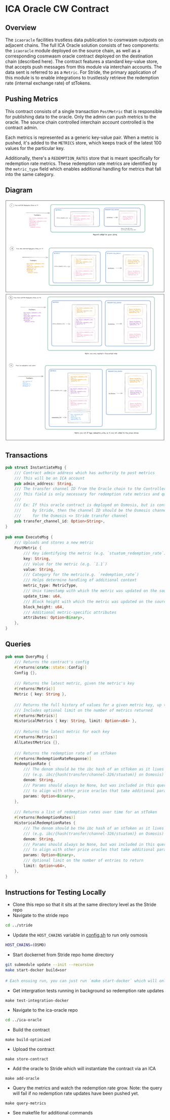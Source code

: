 # ICA Oracle CW Contract

## Overview
The `icaoracle` facilities trustless data publication to cosmwasm outposts on adjacent chains. The full ICA Oracle solution consists of two components: the `icaoracle` module deployed on the source chain, as well as a corresponding cosmwasm oracle contract deployed on the destination chain (described here). The contract features a standard key-value store, that accepts push messages from this module via interchain accounts. The data sent is referred to as a `Metric`. For Stride, the primary application of this module is to enable integrations to trustlessly retrieve the redemption rate (internal exchange rate) of stTokens.

## Pushing Metrics
This contract consists of a single transaction `PostMetric` that is responsible for publishing data to the oracle. Only the admin can push metrics to the oracle. The source chain controlled interchain account controlled is the contract admin. 

Each metrics is represented as a generic key-value pair. When a metric is pushed, it's added to the `METRICS` store, which keeps track of the latest 100 values for the particular key. 

Additionally, there's a `REDEMPTION_RATES` store that is meant specifically for redemption rate metrics. These redemption rate metrics are identified by the `metric_type` field which enables additional handling for metrics that fall into the same category.

## Diagram
![alt text](https://github.com/Stride-Labs/ica-oracle/blob/main/docs/post-metric-1.png?raw=true)
![alt text](https://github.com/Stride-Labs/ica-oracle/blob/main/docs/post-metric-2.png?raw=true)

## Transactions
```rust
pub struct InstantiateMsg {
    /// Contract admin address which has authority to post metrics
    /// This will be an ICA account
    pub admin_address: String,
    /// The transfer channel ID from the Oracle chain to the Controller chain
    /// This field is only necessary for redemption rate metrics and queries
    ///
    /// Ex: If this oracle contract is deployed on Osmosis, but is controlled
    ///     by Stride, then the channel ID should be the Osmosis channel ID
    ///     for the Osmosis <> Stride transfer channel
    pub transfer_channel_id: Option<String>,
}

pub enum ExecuteMsg {
    /// Uploads and stores a new metric
    PostMetric {
        /// Key identifying the metric (e.g. `stuatom_redemption_rate`)
        key: String,
        /// Value for the metric (e.g. `1.1`)
        value: String,
        /// Category for the metric(e.g. `redemption_rate`)
        /// Helps determine handling of additional context
        metric_type: MetricType,
        /// Unix timestamp with which the metric was updated on the source chain
        update_time: u64,
        /// Block height with which the metric was updated on the source chain
        block_height: u64,
        /// Additional metric-specific attributes
        attributes: Option<Binary>,
    },
}
```

## Queries
```rust
pub enum QueryMsg {
    /// Returns the contract's config
    #[returns(crate::state::Config)]
    Config {},

    /// Returns the latest metric, given the metric's key
    #[returns(Metric)]
    Metric { key: String },

    /// Returns the full history of values for a given metric key, up to the capacity
    /// Includes optional limit on the number of metrics returned
    #[returns(Metrics)]
    HistoricalMetrics { key: String, limit: Option<u64> },

    /// Returns the latest metric for each key
    #[returns(Metrics)]
    AllLatestMetrics {},

    /// Returns the redemption rate of an stToken
    #[returns(RedemptionRateResponse)]
    RedemptionRate {
        /// The denom should be the ibc hash of an stToken as it lives on the oracle chain
        /// (e.g. ibc/{hash(transfer/channel-326/stuatom)} on Osmosis)
        denom: String,
        /// Params should always be None, but was included in this query
        /// to align with other price oracles that take additional parameters such as TWAP
        params: Option<Binary>,
    },

    /// Returns a list of redemption rates over time for an stToken
    #[returns(RedemptionRates)]
    HistoricalRedemptionRates {
        /// The denom should be the ibc hash of an stToken as it lives on the oracle chain
        /// (e.g. ibc/{hash(transfer/channel-326/stuatom)} on Osmosis)
        denom: String,
        /// Params should always be None, but was included in this query
        /// to align with other price oracles that take additional parameters such as TWAP
        params: Option<Binary>,
        /// Optional limit on the number of entries to return
        limit: Option<u64>,
    },
}
```

## Instructions for Testing Locally
<!-- TODO: Change these instructions once this contract in the Stride repo -->
* Clone this repo so that it sits at the same directory level as the Stride repo
* Navigate to the stride repo
```bash
cd ../stride
```
* Update the `HOST_CHAINS` variable in [config.sh](https://github.com/Stride-Labs/stride/blob/4b1c63332452b2772dc1b26b47547975b8cbd8e0/dockernet/config.sh#L19) to run only osmosis
```bash
HOST_CHAINS=(OSMO)
```
* Start dockernet from Stride repo home directory
```bash
git submodule update --init --recursive
make start-docker build=sor

# Each ensuing run, you can just run `make start-docker` which will only rebuild the Stride binary
```
* Get intergration tests running in background so redemption rate updates
```
make test-integration-docker
```
<!-- * Navigate to this contract
```
cd x/icaoracle/contracts/icaoracle
``` -->
* Navigate to the ica-oracle repo
```bash
cd ../ica-oracle
```
* Build the contract
```
make build-optimized
```
* Upload the contract
```
make store-contract 
```
* Add the oracle to Stride which will instantiate the contract via an ICA
```
make add-oracle
```
* Query the metrics and watch the redemption rate grow. Note: the query will fail if no redemption rate updates have been pushed yet.
```
make query-metrics
```
* See makefile for additional commands
